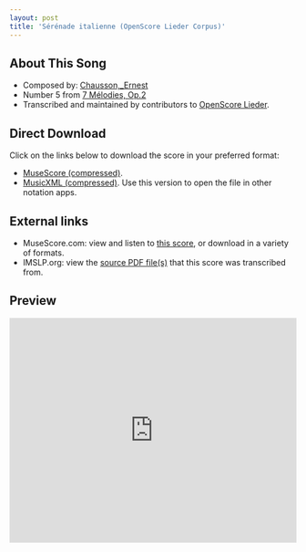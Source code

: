 ```yaml
---
layout: post
title: 'Sérénade italienne (OpenScore Lieder Corpus)'
---
```


## About This Song

- Composed by: [Chausson,_Ernest](https://fourscoreandmore.org/openscore/lieder/Chausson,_Ernest)
- Number 5 from [7 Mélodies, Op.2](https://fourscoreandmore.org/openscore/lieder/Chausson,_Ernest/7_Mélodies,_Op.2)
- Transcribed and maintained by contributors to [OpenScore Lieder].

[OpenScore Lieder]: https://musescore.com/openscore-lieder-corpus

## Direct Download

Click on the links below to download the score in your preferred format:
- [MuseScore (compressed)](https://github.com/openscore/lieder/blob/main/scores/Chausson,_Ernest/7_Mélodies,_Op.2/5_Sérénade_italienne/lc5920728.mscz?raw=true).
- [MusicXML (compressed)](https://github.com/openscore/lieder/blob/main/scores/Chausson,_Ernest/7_Mélodies,_Op.2/5_Sérénade_italienne/lc5920728.mxl?raw=true). Use this version to open the file in other notation apps.

## External links

- MuseScore.com: view and listen to [this score][MuseScore], or download in a variety of formats.
- IMSLP.org: view the [source PDF file(s)][IMSLP] that this score was transcribed from.

[MuseScore]: https://musescore.com/score/5920728
[IMSLP]: https://imslp.org/wiki/Special:ReverseLookup/16897

## Preview

<iframe width="100%" height="394" src="https://musescore.com/openscore-lieder-corpus/scores/5920728/embed" frameborder="0" allowfullscreen allow="autoplay; fullscreen"></iframe>
